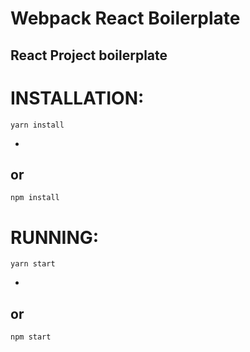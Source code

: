 Webpack React Boilerplate
=========================
React Project boilerplate
-------------------------

INSTALLATION:
=============
    yarn install
-
or
-
    npm install

RUNNING:
========
    yarn start
-
or
-
    npm start